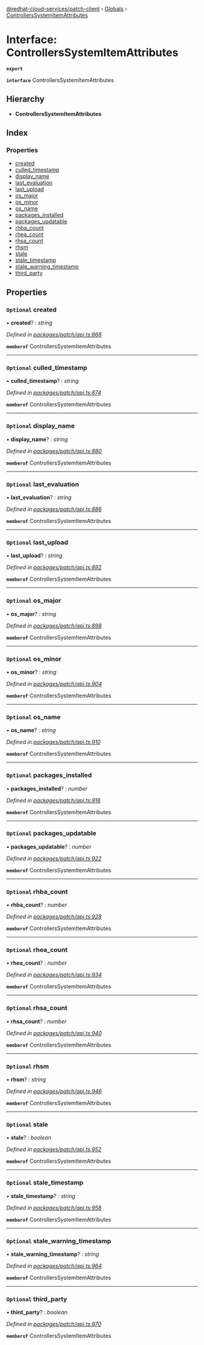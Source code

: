 [@redhat-cloud-services/patch-client](../README.md) › [Globals](../globals.md) › [ControllersSystemItemAttributes](controllerssystemitemattributes.md)

# Interface: ControllersSystemItemAttributes

**`export`** 

**`interface`** ControllersSystemItemAttributes

## Hierarchy

* **ControllersSystemItemAttributes**

## Index

### Properties

* [created](controllerssystemitemattributes.md#optional-created)
* [culled_timestamp](controllerssystemitemattributes.md#optional-culled_timestamp)
* [display_name](controllerssystemitemattributes.md#optional-display_name)
* [last_evaluation](controllerssystemitemattributes.md#optional-last_evaluation)
* [last_upload](controllerssystemitemattributes.md#optional-last_upload)
* [os_major](controllerssystemitemattributes.md#optional-os_major)
* [os_minor](controllerssystemitemattributes.md#optional-os_minor)
* [os_name](controllerssystemitemattributes.md#optional-os_name)
* [packages_installed](controllerssystemitemattributes.md#optional-packages_installed)
* [packages_updatable](controllerssystemitemattributes.md#optional-packages_updatable)
* [rhba_count](controllerssystemitemattributes.md#optional-rhba_count)
* [rhea_count](controllerssystemitemattributes.md#optional-rhea_count)
* [rhsa_count](controllerssystemitemattributes.md#optional-rhsa_count)
* [rhsm](controllerssystemitemattributes.md#optional-rhsm)
* [stale](controllerssystemitemattributes.md#optional-stale)
* [stale_timestamp](controllerssystemitemattributes.md#optional-stale_timestamp)
* [stale_warning_timestamp](controllerssystemitemattributes.md#optional-stale_warning_timestamp)
* [third_party](controllerssystemitemattributes.md#optional-third_party)

## Properties

### `Optional` created

• **created**? : *string*

*Defined in [packages/patch/api.ts:868](https://github.com/RedHatInsights/javascript-clients/blob/44877be/packages/patch/api.ts#L868)*

**`memberof`** ControllersSystemItemAttributes

___

### `Optional` culled_timestamp

• **culled_timestamp**? : *string*

*Defined in [packages/patch/api.ts:874](https://github.com/RedHatInsights/javascript-clients/blob/44877be/packages/patch/api.ts#L874)*

**`memberof`** ControllersSystemItemAttributes

___

### `Optional` display_name

• **display_name**? : *string*

*Defined in [packages/patch/api.ts:880](https://github.com/RedHatInsights/javascript-clients/blob/44877be/packages/patch/api.ts#L880)*

**`memberof`** ControllersSystemItemAttributes

___

### `Optional` last_evaluation

• **last_evaluation**? : *string*

*Defined in [packages/patch/api.ts:886](https://github.com/RedHatInsights/javascript-clients/blob/44877be/packages/patch/api.ts#L886)*

**`memberof`** ControllersSystemItemAttributes

___

### `Optional` last_upload

• **last_upload**? : *string*

*Defined in [packages/patch/api.ts:892](https://github.com/RedHatInsights/javascript-clients/blob/44877be/packages/patch/api.ts#L892)*

**`memberof`** ControllersSystemItemAttributes

___

### `Optional` os_major

• **os_major**? : *string*

*Defined in [packages/patch/api.ts:898](https://github.com/RedHatInsights/javascript-clients/blob/44877be/packages/patch/api.ts#L898)*

**`memberof`** ControllersSystemItemAttributes

___

### `Optional` os_minor

• **os_minor**? : *string*

*Defined in [packages/patch/api.ts:904](https://github.com/RedHatInsights/javascript-clients/blob/44877be/packages/patch/api.ts#L904)*

**`memberof`** ControllersSystemItemAttributes

___

### `Optional` os_name

• **os_name**? : *string*

*Defined in [packages/patch/api.ts:910](https://github.com/RedHatInsights/javascript-clients/blob/44877be/packages/patch/api.ts#L910)*

**`memberof`** ControllersSystemItemAttributes

___

### `Optional` packages_installed

• **packages_installed**? : *number*

*Defined in [packages/patch/api.ts:916](https://github.com/RedHatInsights/javascript-clients/blob/44877be/packages/patch/api.ts#L916)*

**`memberof`** ControllersSystemItemAttributes

___

### `Optional` packages_updatable

• **packages_updatable**? : *number*

*Defined in [packages/patch/api.ts:922](https://github.com/RedHatInsights/javascript-clients/blob/44877be/packages/patch/api.ts#L922)*

**`memberof`** ControllersSystemItemAttributes

___

### `Optional` rhba_count

• **rhba_count**? : *number*

*Defined in [packages/patch/api.ts:928](https://github.com/RedHatInsights/javascript-clients/blob/44877be/packages/patch/api.ts#L928)*

**`memberof`** ControllersSystemItemAttributes

___

### `Optional` rhea_count

• **rhea_count**? : *number*

*Defined in [packages/patch/api.ts:934](https://github.com/RedHatInsights/javascript-clients/blob/44877be/packages/patch/api.ts#L934)*

**`memberof`** ControllersSystemItemAttributes

___

### `Optional` rhsa_count

• **rhsa_count**? : *number*

*Defined in [packages/patch/api.ts:940](https://github.com/RedHatInsights/javascript-clients/blob/44877be/packages/patch/api.ts#L940)*

**`memberof`** ControllersSystemItemAttributes

___

### `Optional` rhsm

• **rhsm**? : *string*

*Defined in [packages/patch/api.ts:946](https://github.com/RedHatInsights/javascript-clients/blob/44877be/packages/patch/api.ts#L946)*

**`memberof`** ControllersSystemItemAttributes

___

### `Optional` stale

• **stale**? : *boolean*

*Defined in [packages/patch/api.ts:952](https://github.com/RedHatInsights/javascript-clients/blob/44877be/packages/patch/api.ts#L952)*

**`memberof`** ControllersSystemItemAttributes

___

### `Optional` stale_timestamp

• **stale_timestamp**? : *string*

*Defined in [packages/patch/api.ts:958](https://github.com/RedHatInsights/javascript-clients/blob/44877be/packages/patch/api.ts#L958)*

**`memberof`** ControllersSystemItemAttributes

___

### `Optional` stale_warning_timestamp

• **stale_warning_timestamp**? : *string*

*Defined in [packages/patch/api.ts:964](https://github.com/RedHatInsights/javascript-clients/blob/44877be/packages/patch/api.ts#L964)*

**`memberof`** ControllersSystemItemAttributes

___

### `Optional` third_party

• **third_party**? : *boolean*

*Defined in [packages/patch/api.ts:970](https://github.com/RedHatInsights/javascript-clients/blob/44877be/packages/patch/api.ts#L970)*

**`memberof`** ControllersSystemItemAttributes
